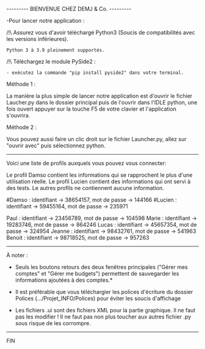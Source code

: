 
--------- BIENVENUE CHEZ DEMJ & Co. ---------

-Pour lancer notre application :

/!\ Assurez vous d'avoir téléchargé Python3 (Soucis de compatibilités avec les versions inférieures).
    
    Python 3 à 3.9 pleinement supportés.

/!\ Téléchargez le module PySide2 :
    
    - exécutez la commande "pip install pyside2" dans votre terminal.

Méthode 1 :

La manière la plus simple de lancer notre application est d'ouvrir le fichier
Laucher.py dans le dossier principal puis de l'ouvrir dans l'IDLE python,
une fois ouvert appuyer sur la touche F5 de votre clavier et l'application s'ouvrira.

Méthode 2 :

Vous pouvez aussi faire un clic droit sur le fichier Launcher.py, allez sur "ouvrir avec"
puis sélectionnez python.

---------------------------------------------

Voici une liste de profils auxquels vous pouvez vous connecter:

Le profil Damso contient les informations qui se rapprochent le plus d'une utilisation réelle.
Le profil Lucien contient des informations qui ont servi à des tests.
Le autres profils ne contiennent aucune information.

#Damso : identifiant -> 38654157, mot de passe -> 144166
#Lucien : identifiant -> 59455164, mot de passe -> 235971

Paul : identifiant -> 23456789, mot de passe -> 104598
Marie : identifiant -> 19283746, mot de passe -> 864246
Lucas : identifiant -> 45657354, mot de passe -> 324954
Jeanne : identifiant -> 98432761, mot de passe -> 541963
Benoit : identifiant -> 98718525, mot de passe -> 957263

---------------------------------------------

À noter :

- Seuls les boutons retours des deux fenêtres principales ("Gérer mes comptes" et "Gérer me budgets")
  permettent de sauvegarder les informations ajoutées à des comptes.*

- Il est préférable que vous téléchargier les polices d'écriture du dossier Polices
  (.../Projet_INFO/Polices) pour éviter les soucis d'affichage

- Les fichiers .ui sont des fichiers XML pour la partie graphique. Il ne faut pas les modifier !
  Il ne faut pas non plus toucher aux autres fichier .py sous risque de les corrompre.

--------------------------------------------

FIN
